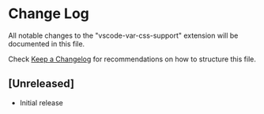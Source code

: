 # Change Log

All notable changes to the "vscode-var-css-support" extension will be documented in this file.

Check [Keep a Changelog](http://keepachangelog.com/) for recommendations on how to structure this file.

## [Unreleased]

- Initial release